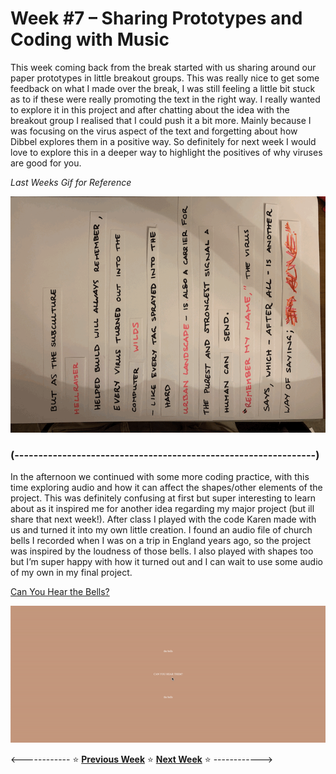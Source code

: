 # Week #7 – Sharing Prototypes and Coding with Music

This week coming back from the break started with us sharing around our paper prototypes in little breakout groups. This was really nice to get some feedback on what I made over the break, I was still feeling a little bit stuck as to if these were really promoting the text in the right way. I really wanted to explore it in this project and after chatting about the idea with the breakout group I realised that I could push it a bit more. Mainly because I was focusing on the virus aspect of the text and forgetting about how Dibbel explores them in a positive way. So definitely for next week I would love to explore this in a deeper way to highlight the positives of why viruses are good for you.

*Last Weeks Gif for Reference*

<img src="prototype2.gif">

### (---------------------------------------------------------------) ###

In the afternoon we continued with some more coding practice, with this time exploring audio and how it can affect the shapes/other elements of the project. This was definitely confusing at first but super interesting to learn about as it inspired me for another idea regarding my major project (but ill share that next week!). After class I played with the code Karen made with us and turned it into my own little creation. I found an audio file of church bells I recorded when I was on a trip in England years ago, so the project was inspired by the loudness of those bells. I also played with shapes too but I’m super happy with how it turned out and I can wait to use some audio of my own in my final project.   

[Can You Hear the Bells?](https://astlcreations.github.io/codewords-codes-words/p5.js%20Coding%20Files/Week%207/soundDraft2/)

<img src="thebells.gif">


<------------ :star: [**Previous Week**](https://astlcreations.github.io/codewords-codes-words/SKO/Major%20Project/Week%2007.5%20-%20Mid%20Sem%20Break/) :star: [**Next Week**](https://astlcreations.github.io/codewords-codes-words/SKO/Major%20Project/Week%2008/) :star: ------------>


